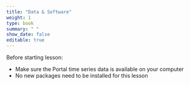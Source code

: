 ```yaml
---
title: "Data & Software"
weight: 1
type: book
summary: " "
show_date: false
editable: true
---
```


Before starting lesson:
* Make sure the Portal time series data is available on your computer
* No new packages need to be installed for this lesson


